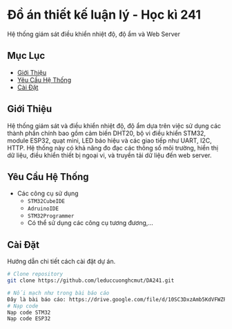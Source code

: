 # Đồ án thiết kế luận lý - Học kì 241
Hệ thống giám sát điều khiển nhiệt độ, độ ẩm và Web Server

## Mục Lục
- [Giới Thiệu](#giới-thiệu)
- [Yêu Cầu Hệ Thống](#yêu-cầu-hệ-thống)
- [Cài Đặt](#cài-đặt)
<!-- - [Sử Dụng](#sử-dụng)
- [Tính Năng](#tính-năng)
- [Góp Ý và Phát Triển](#góp-ý-và-phát-triển)
- [Thông Tin Liên Hệ](#thông-tin-liên-hệ) -->

## Giới Thiệu
Hệ thống giám sát và điều khiển nhiệt độ, độ ẩm dựa trên việc sử dụng các thành phần chính bao gồm cảm biến DHT20, bộ vi điều khiển STM32, module ESP32, quạt mini, LED báo hiệu và các giao tiếp như UART, I2C, HTTP. Hệ thống này có khả năng đo đạc các thông số môi trường, hiển thị dữ liệu, điều khiển thiết bị ngoại vi, và truyền tải dữ liệu đến web server.


## Yêu Cầu Hệ Thống
- Các công cụ sử dụng
  - `STM32CubeIDE`
  - `AdruinoIDE`
  - `STM32Programmer`
  - Có thể sử dụng các công cụ tương đương,...

## Cài Đặt
Hướng dẫn chi tiết cách cài đặt dự án.

```bash
# Clone repository
git clone https://github.com/leduccuonghcmut/DA241.git

# Nối mạch như trong bài báo cáo
Đây là bài báo cáo: https://drive.google.com/file/d/10SC3DxzAmb5KdVFWZPMtZrfbtD8_YNqZ/view?usp=sharing
# Nạp code
Nạp code STM32
Nạp code ESP32


